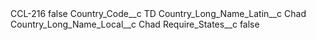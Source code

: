 <?xml version="1.0" encoding="UTF-8"?>
<CustomMetadata xmlns="http://soap.sforce.com/2006/04/metadata" xmlns:xsi="http://www.w3.org/2001/XMLSchema-instance" xmlns:xsd="http://www.w3.org/2001/XMLSchema">
    <label>CCL-216</label>
    <protected>false</protected>
    <values>
        <field>Country_Code__c</field>
        <value xsi:type="xsd:string">TD</value>
    </values>
    <values>
        <field>Country_Long_Name_Latin__c</field>
        <value xsi:type="xsd:string">Chad</value>
    </values>
    <values>
        <field>Country_Long_Name_Local__c</field>
        <value xsi:type="xsd:string">Chad</value>
    </values>
    <values>
        <field>Require_States__c</field>
        <value xsi:type="xsd:boolean">false</value>
    </values>
</CustomMetadata>
